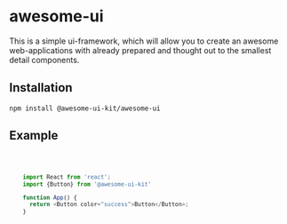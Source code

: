 # awesome-ui

This is a simple ui-framework, which will allow you to create an awesome web-applications with already prepared and thought out to the smallest detail components.

<h2>Installation</h2>

<code>npm install @awesome-ui-kit/awesome-ui</code>

<h2>Example</h2>
<code>

```javascript
    import React from 'react'; 
    import {Button} from '@awesome-ui-kit'

    function App() {
      return <Button color="success">Button</Button>;
    }
```

</code>